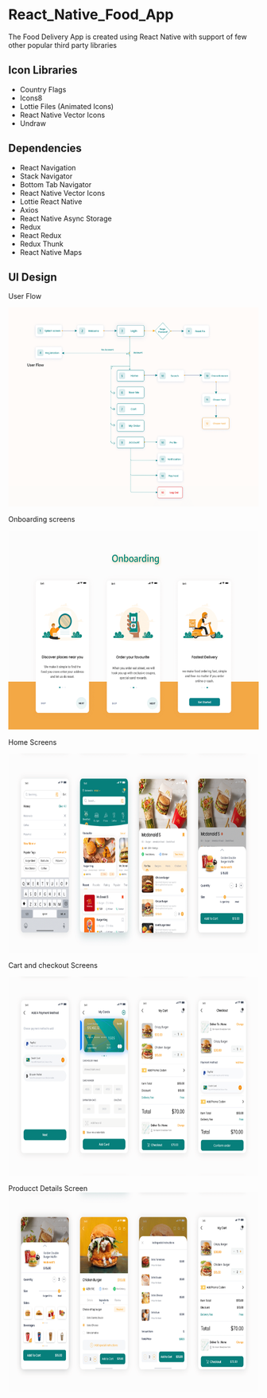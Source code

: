 # React_Native_Food_App
The Food Delivery App is created using React Native with support of few other popular third party libraries

## Icon Libraries
 * Country Flags
 * Icons8
 * Lottie Files (Animated Icons)
 * React Native Vector Icons
 * Undraw

## Dependencies

 * React Navigation
 * Stack Navigator
 * Bottom Tab Navigator
 * React Native Vector Icons
 * Lottie React Native
 * Axios
 * React Native Async Storage
 * Redux
 * React Redux
 * Redux Thunk
 * React Native Maps

## UI Design
User Flow

<img
  src="https://github.com/Lilkizarmie/React_Native_Food_App/blob/codeverse/mockup-design/userflow.png"
  alt="Alt text"
  title="Optional title"
  style="display: inline-block; margin: 0 auto; width: 600px; height: 400px">
  
  Onboarding screens
  
<img
  src="https://github.com/Lilkizarmie/React_Native_Food_App/blob/codeverse/mockup-design/Onboarding.png"
  alt="Alt text"
  title="Optional title"
  style="display: inline-block; margin: 0 auto; width: 600px; height: 400px">
  
  Home Screens
  
  <img
  src="https://github.com/Lilkizarmie/React_Native_Food_App/blob/codeverse/mockup-design/home_screen.png"
  alt="Alt text"
  title="Optional title"
  style="display: inline-block; margin: 0 auto; width: 600px; height: 400px">
  
  Cart and checkout Screens
  
  <img
  src="https://github.com/Lilkizarmie/React_Native_Food_App/blob/codeverse/mockup-design/carttocheckout.png"
  alt="Alt text"
  title="Optional title"
  style="display: inline-block; margin: 0 auto; width: 600px; height: 400px">
  
  Producct Details Screen
  <img
  src="https://github.com/Lilkizarmie/React_Native_Food_App/blob/codeverse/mockup-design/product_details.png"
  alt="Alt text"
  title="Optional title"
  style="display: inline-block; margin: 0 auto; width: 600px; height: 400px">
  
